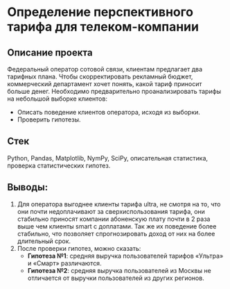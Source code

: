 # Определение перспективного тарифа для телеком-компании

## Описание проекта

Федеральный оператор сотовой связи, клиентам предлагает два тарифных плана. Чтобы скорректировать рекламный бюджет, коммерческий департамент хочет понять, какой тариф приносит больше денег.
Необходимо предварительно проанализировать тарифы на небольшой выборке клиентов:
* Описать поведение клиентов оператора, исходя из выборки. 
* Проверить гипотезы.

## Стек 
Python, Pandas, Matplotlib, NymPy, SciPy, описательная статистика, проверка статистических гипотез.

## Выводы:
1. Для оператора выгоднее клиенты тарифа ultra, не смотря на то, что они почти недоплачивают за сверхиспользования тарифа, они стабильно приносят компании абоненскую плату почти в 2 раза выше чем клиенты smart с доплатами. Так же их поведение более стабильно, что позволяет спрогнозировать доход от них на более длительный срок.
2. После проверки гипотез, можно сказать:
   - **Гипотеза №1**: средняя выручка пользователей тарифов «Ультра» и «Смарт» различаются.
   - **Гипотеза №2**: средняя выручка пользователей из Москвы не отличается от выручки пользователей из других регионов.  
